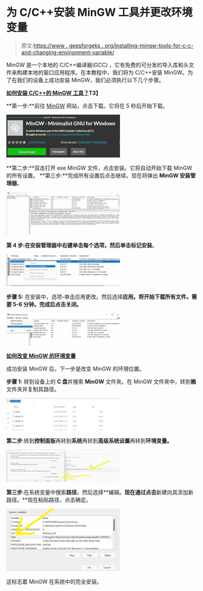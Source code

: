 # 为 C/C++安装 MinGW 工具并更改环境变量

> 原文:[https://www . geesforgeks . org/installing-mingw-tools-for-c-c-and-changing-environment-variable/](https://www.geeksforgeeks.org/installing-mingw-tools-for-c-c-and-changing-environment-variable/)

MinGW 是一个本地的 C/C++编译器(GCC) ，它有免费的可分发的导入库和头文件来构建本地的窗口应用程序。在本教程中，我们将为 C/C++安装 MinGW。为了在我们的设备上成功安装 MinGW，我们必须执行以下几个步骤。

**<u>如何安装 C/C++的 MinGW 工具？</u>T3】**

**第一步:**前往 [MinGW](https://sourceforge.net/projects/mingw/) 网站，点击下载。它将在 5 秒后开始下载。

![MinGW ](img/2efb842dc7192c062995f8de7e82c0ce.png)

**第二步:**双击打开 exe MinGW 文件，点击安装。它将自动开始下载 MinGW 的所有设置。
**第三步:**完成所有设置后点击继续。现在将弹出 **MinGW 安装管理器**。

![MinGW installation manager](img/e904bdeac86abf40c84a676f25d21b7e.png)

**第 4 步:**在安装管理器中右键单击每个选项，然后单击**标记安装**。

![Mark for installation](img/f409c636b0810d289db3fd6947a76559.png)

**步骤 5:** 在安装中，选项-单击应用更改。然后选择**应用。**将开始下载所有文件。需要 5-6 分钟。完成后点击**关闭。**

![Apply changes](img/cdea1bee426d798a94e1649ed2b13237.png)

**<u>如何改变 MinGW 的环境变量</u>**

成功安装 MinGW 后，下一步是改变 MinGW 的环境位置。

**步骤 1:** 转到设备上的 **C 盘**并搜索 **MinGW** 文件夹。在 MinGW 文件夹中，转到**箱**文件夹并复制其路径。

![Copy path](img/7fed540e7c68559f8b6267c781f31358.png)

**第二步**:转到**控制面板**再转到**系统**再转到**高级系统设置**再转到**环境变量。**

![Go to control panel](img/30e916882ad22b01a356973ba4badfed.png)

**第三步**:在系统变量中搜索**路径**，然后选择**编辑。**现在通过点击**新建向其添加新路径。**现在粘贴路径，点击确定。

![Edit path](img/6c2d4e840cf51851bfa901e4f30aa043.png)

这标志着 MinGW 在系统中的完全安装。